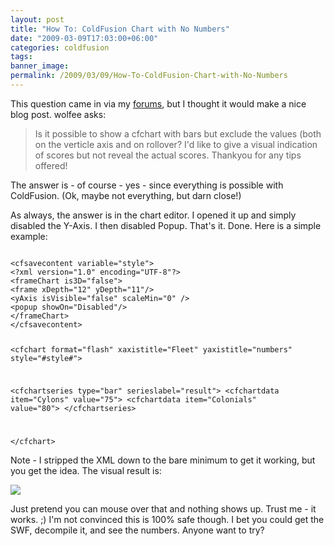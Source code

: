 ```yaml
---
layout: post
title: "How To: ColdFusion Chart with No Numbers"
date: "2009-03-09T17:03:00+06:00"
categories: coldfusion 
tags: 
banner_image: 
permalink: /2009/03/09/How-To-ColdFusion-Chart-with-No-Numbers
---
```


This question came in via my <a href="http://www.raymondcamden.com/forums">forums</a>, but I thought it would make a nice blog post. wolfee asks:

<blockquote>
<p>
Is it possible to show a cfchart with bars but exclude the values (both on the verticle axis and on rollover? I'd like to give a visual indication of scores but not reveal the actual scores. Thankyou for any tips offered!
</p>
</blockquote>

The answer is - of course - yes - since everything is possible with ColdFusion. (Ok, maybe not everything, but darn close!)
<!--more-->
As always, the answer is in the chart editor. I opened it up and simply disabled the Y-Axis. I then disabled Popup. That's it. Done. Here is a simple example:

<code>
&lt;cfsavecontent variable="style"&gt;
&lt;?xml version="1.0" encoding="UTF-8"?&gt;
&lt;frameChart is3D="false"&gt;
&lt;frame xDepth="12" yDepth="11"/&gt;
&lt;yAxis isVisible="false" scaleMin="0" /&gt; 
&lt;popup showOn="Disabled"/&gt;
&lt;/frameChart&gt;
&lt;/cfsavecontent&gt;

&lt;cfchart format="flash" xaxistitle="Fleet" yaxistitle="numbers" style="#style#"&gt;

   &lt;cfchartseries type="bar" serieslabel="result"&gt;
      &lt;cfchartdata item="Cylons" value="75"&gt;
      &lt;cfchartdata item="Colonials" value="80"&gt;
   &lt;/cfchartseries&gt;

&lt;/cfchart&gt;
</code>

Note - I stripped the XML down to the bare minimum to get it working, but you get the idea. The visual result is:


<img src="https://static.raymondcamden.com/images/cfjedi//Picture 143.png">

Just pretend you can mouse over that and nothing shows up. Trust me - it works. ;) I'm not convinced this is 100% safe though. I bet you could get the SWF, decompile it, and see the numbers. Anyone want to try?